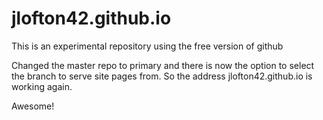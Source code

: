 # jlofton42.github.io

This is an experimental repository using the free version of github

Changed the master repo to primary and there is now the option to select the branch to serve site pages from. So the address jlofton42.github.io is working again.

Awesome!
